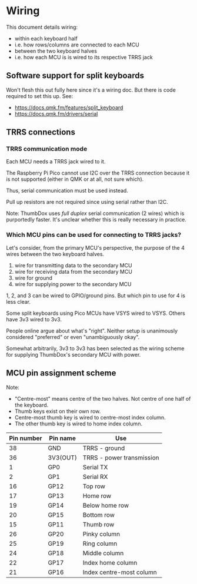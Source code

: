 # Wiring

This document details wiring:

- within each keyboard half
 - i.e. how rows/columns are connected to each MCU
- between the two keyboard halves
 - i.e. how each MCU is is wired to its respective TRRS jack

## Software support for split keyboards

Won't flesh this out fully here since it's a wiring doc.  But there is code required to set this up.  See:

- https://docs.qmk.fm/features/split_keyboard
- https://docs.qmk.fm/drivers/serial

## TRRS connections

### TRRS communication mode

Each MCU needs a TRRS jack wired to it.

The Raspberry Pi Pico cannot use I2C over the TRRS connection because it is not supported (either in QMK or at all, not sure which).

Thus, serial communication must be used instead.

Pull up resistors are not required since using serial rather than I2C.

Note: ThumbDox uses *full duplex* serial communication (2 wires) which is purportedly faster.  It's unclear whether this is really necessary in practice.

### Which MCU pins can be used for connecting to TRRS jacks?

Let's consider, from the primary MCU's perspective, the purpose of the 4 wires between the two keyboard halves.

1. wire for transmitting data to the secondary MCU 
2. wire for receiving data from the secondary MCU
3. wire for ground
4. wire for supplying power to the secondary MCU

1, 2, and 3 can be wired to GPIO/ground pins.  But which pin to use for 4 is less clear.

Some split keyboards using Pico MCUs have VSYS wired to VSYS.  Others have 3v3 wired to 3v3.

People online argue about what's "right".  Neither setup is unanimously considered "preferred" or even "unambiguously okay".

Somewhat arbitrarily, 3v3 to 3v3 has been selected as the wiring scheme for supplying ThumbDox's secondary MCU with power.

## MCU pin assignment scheme

Note:

- "Centre-most" means centre of the two halves.  Not centre of one half of the keyboard.
- Thumb keys exist on their own row.
- Centre-most thumb key is wired to centre-most index column.
- The other thumb key is wired to home index column.

| Pin number | Pin name | Use |
|----|-----|----|
| 38 | GND | TRRS - ground |
| 36 | 3V3(OUT) | TRRS - power transmission |
| 1  | GP0 | Serial TX |
| 2  | GP1 | Serial RX |
| 16 | GP12 | Top row |
| 17 | GP13 | Home row |
| 19 | GP14 | Below home row |
| 20 | GP15 | Bottom row |
| 15 | GP11 | Thumb row |
| 26 | GP20 | Pinky column |
| 25 | GP19 | Ring column |
| 24 | GP18 | Middle column |
| 22 | GP17 | Index home column |
| 21 | GP16 | Index centre-most column |
